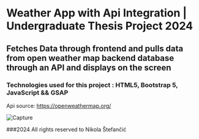 # Weather App with Api Integration | Undergraduate Thesis Project 2024

## Fetches Data through frontend and pulls data from open weather map backend database through an API and displays on the screen

### Technologies used for this project : HTML5, Bootstrap 5, JavaScript && GSAP

Api source: https://openweathermap.org/

![Capture](https://github.com/nstefan55/Weather-App-with-API/assets/121696125/5a4834e2-2cc4-493d-8149-aed0cab669af)

###2024 All rights reserved to Nikola Štefančić
